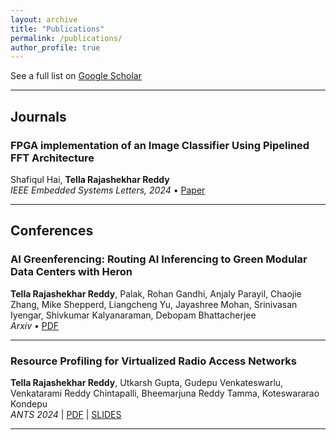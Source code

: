 ```yaml
---
layout: archive
title: "Publications"
permalink: /publications/
author_profile: true
---
```


See a full list on [Google Scholar](https://scholar.google.com/citations?user=2OyjqLoAAAAJ&hl=en)

---

## Journals

### FPGA implementation of an Image Classifier Using Pipelined FFT Architecture
Shafiqul Hai, **Tella Rajashekhar Reddy**  
*IEEE Embedded Systems Letters, 2024* • [Paper](https://ieeexplore.ieee.org/abstract/document/10755115/)

---
## Conferences

### AI Greenferencing: Routing AI Inferencing to Green Modular Data Centers with Heron  
**Tella Rajashekhar Reddy**, Palak, Rohan Gandhi, Anjaly Parayil, Chaojie Zhang, Mike Shepperd, Liangcheng Yu, Jayashree Mohan, Srinivasan Iyengar, Shivkumar Kalyanaraman, Debopam Bhattacherjee  
*Arxiv* • [PDF](https://arxiv.org/pdf/2505.09989)

---
### Resource Profiling for Virtualized Radio Access Networks 
**Tella Rajashekhar Reddy**, Utkarsh Gupta, Gudepu Venkateswarlu, Venkatarami Reddy Chintapalli, Bheemarjuna Reddy Tamma, Koteswararao Kondepu  
*ANTS 2024* | [PDF](https://mr-rajashekhar.github.io/files/Resource_Profiling_for__Next_Generation__Radio_Access_Networks.pdf) | [SLIDES](https://mr-rajashekhar.github.io/files/IEEE_ANTS_2024_SLIDES.pdf)

---